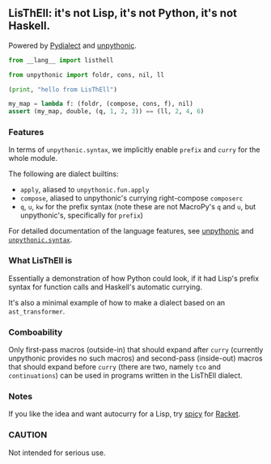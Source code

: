 ## LisThEll: it's not Lisp, it's not Python, it's not Haskell.

Powered by [Pydialect](https://github.com/Technologicat/pydialect) and
[unpythonic](https://github.com/Technologicat/unpythonic).

```python
from __lang__ import listhell

from unpythonic import foldr, cons, nil, ll

(print, "hello from LisThEll")

my_map = lambda f: (foldr, (compose, cons, f), nil)
assert (my_map, double, (q, 1, 2, 3)) == (ll, 2, 4, 6)
```

### Features

In terms of ``unpythonic.syntax``, we implicitly enable ``prefix`` and ``curry``
for the whole module.

The following are dialect builtins:

  - ``apply``, aliased to ``unpythonic.fun.apply``
  - ``compose``, aliased to unpythonic's currying right-compose ``composerc``
  - ``q``, ``u``, ``kw`` for the prefix syntax (note these are not MacroPy's
    ``q`` and ``u``, but unpythonic's, specifically for ``prefix``)

For detailed documentation of the language features, see
[unpythonic](https://github.com/Technologicat/unpythonic) and
[``unpythonic.syntax``](https://github.com/Technologicat/unpythonic/tree/master/macro_extras).


### What LisThEll is

Essentially a demonstration of how Python could look, if it had Lisp's prefix syntax
for function calls and Haskell's automatic currying.

It's also a minimal example of how to make a dialect based on an ``ast_transformer``.


### Comboability

Only first-pass macros (outside-in) that should expand after ``curry``
(currently unpythonic provides no such macros) and second-pass (inside-out)
macros that should expand before ``curry`` (there are two, namely ``tco`` and
``continuations``) can be used in programs written in the LisThEll dialect.


### Notes

If you like the idea and want autocurry for a Lisp, try
[spicy](https://github.com/Technologicat/spicy) for [Racket](https://racket-lang.org/).

### CAUTION

Not intended for serious use.
